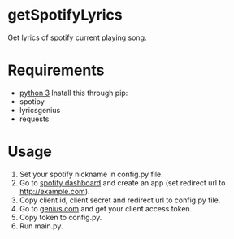# getSpotifyLyrics
Get lyrics of spotify current playing song.

# Requirements
* [python 3](https://www.python.org/downloads/)
Install this through pip:
* spotipy
* lyricsgenius
* requests

# Usage
1. Set your spotify nickname in config.py file.
2. Go to [spotify dashboard](https://developer.spotify.com/dashboard/applications) and create an app (set redirect url to http://example.com).
3. Copy client id, client secret and redirect url to config.py file.
4. Go to [genius.com](https://genius.com/api-clients) and get your client access token.
5. Copy token to config.py.
6. Run main.py.
